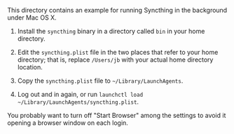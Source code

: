 This directory contains an example for running Syncthing in the
background under Mac OS X.

 1. Install the `syncthing` binary in a directory called `bin` in your
    home directory.

 2. Edit the `syncthing.plist` file in the two places that refer to your
    home directory; that is, replace `/Users/jb` with your actual home
    directory location.

 3. Copy the `syncthing.plist` file to `~/Library/LaunchAgents`.

 4. Log out and in again, or run `launchctl load
    ~/Library/LaunchAgents/syncthing.plist`.

You probably want to turn off "Start Browser" among the settings to
avoid it opening a browser window on each login.
